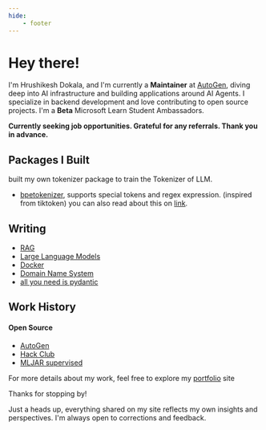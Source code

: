```yaml
---
hide:
    - footer
---
```

# Hey there!

I'm Hrushikesh Dokala, and I'm currently a **Maintainer** at [AutoGen](https://github.com/microsoft/autogen), diving deep into AI infrastructure and building applications around AI Agents. I specialize in backend development and love contributing to open source projects. I'm a **Beta** Microsoft Learn Student Ambassadors.

**Currently seeking job opportunities. Grateful for any referrals. Thank you in advance.**


## Packages I Built

built my own tokenizer package to train the Tokenizer of LLM.

- [bpetokenizer](https://pypi.org/project/bpetokenizer/), supports special tokens and regex expression. (inspired from tiktoken) you can also read about this on [link](./writing/posts/bpetokenizer.md).


## Writing

- [RAG](./writing/posts/rag.md)
- [Large Language Models](./writing/posts/llms.md)
- [Docker](./writing/posts/docker.md)
- [Domain Name System](./writing/posts/dns.md)
- [all you need is pydantic](./writing/posts/pydantic.md)


## Work History
#### Open Source

- [AutoGen](https://github.com/microsoft/autogen/pull/2596)
- [Hack Club](https://github.com/hackclub/slash-z/pull/154)
- [MLJAR supervised](https://github.com/mljar/mljar-supervised/pull/679)

For more details about my work, feel free to explore my [portfolio](https://hrushikesh.xyz) site 


Thanks for stopping by!

Just a heads up, everything shared on my site reflects my own insights and perspectives. I'm always open to corrections and feedback.
